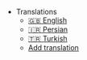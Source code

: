 - Translations
  - [:uk: English](/)
  - [:iran: Persian](/fa/)
  - [:tr: Turkish](/tr/)
  - [Add translation](contributing-doc-site?id=translations)
